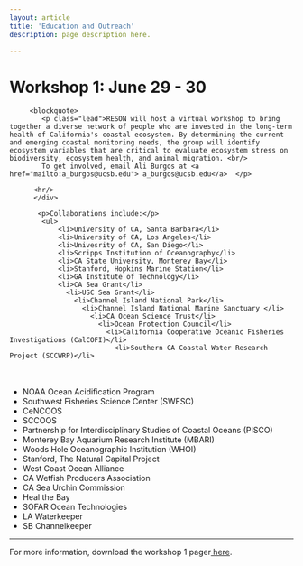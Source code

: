 ```yaml
---
layout: article
title: 'Education and Outreach'
description: page description here.

---
```


<h1>Workshop 1: June 29 - 30</h1>

<div id="main-container">

         <blockquote>
            <p class="lead">RESON will host a virtual workshop to bring together a diverse network of people who are invested in the long-term health of California's coastal ecosystem. By determining the current and emerging coastal monitoring needs, the group will identify ecosystem variables that are critical to evaluate ecosystem stress on biodiversity, ecosystem health, and animal migration. <br/>
            To get involved, email Ali Burgos at <a href="mailto:a_burgos@ucsb.edu"> a_burgos@ucsb.edu</a>  </p>

<!-- close row holding blockquote -->        
</blockquote>
      

<!-- divider -->

          <hr/>
          </div>
          
<div  class="row">
<div class="col-md-6">
   


           <p>Collaborations include:</p>
            <ul>
                <li>University of CA, Santa Barbara</li>
                <li>University of CA, Los Angeles</li>
                <li>Univesrity of CA, San Diego</li>
                <li>Scripps Institution of Oceanography</li>
                <li>CA State University, Monterey Bay</li>
                <li>Stanford, Hopkins Marine Station</li>
                <li>GA Institute of Technology</li>
                <li>CA Sea Grant</li>
                  <li>USC Sea Grant</li>
                    <li>Channel Island National Park</li>
                      <li>Channel Island National Marine Sanctuary </li>
                        <li>CA Ocean Science Trust</li>
                          <li>Ocean Protection Council</li>
                            <li>California Cooperative Oceanic Fisheries Investigations (CalCOFI)</li>
                              <li>Southern CA Coastal Water Research Project (SCCWRP)</li>
</ul>
</div>

<div class="col-md-6">
<ul>
<br/>
<br/>
 	<li>NOAA Ocean Acidification Program</li>
               <li>Southwest Fisheries Science Center (SWFSC)</li>
                <li>CeNCOOS</li>
                  <li>SCCOOS</li>
                <li>Partnership for Interdisciplinary Studies of Coastal Oceans (PISCO)</li>
                 <li>Monterey Bay Aquarium Research Institute (MBARI)</li>
               <li>Woods Hole Oceanographic Institution (WHOI)</li>
                   <li>Stanford, The Natural Capital Project</li>
                <li>West Coast Ocean Alliance </li>
               <li>CA Wetfish Producers Association</li>
                <li>CA Sea Urchin Commission</li>
                 <li>Heal the Bay</li>
                   <li>SOFAR Ocean Technologies</li>
                   <li>LA Waterkeeper</li>
                   <li>SB Channelkeeper</li>
 </ul>                                       


   </div>
  
<div>
<hr/>


   For more information, download the workshop 1 pager<a href="{{site.baseurl}}/resources/workshop1/workshop1pager.pdf"> here</a>. 
</div>
